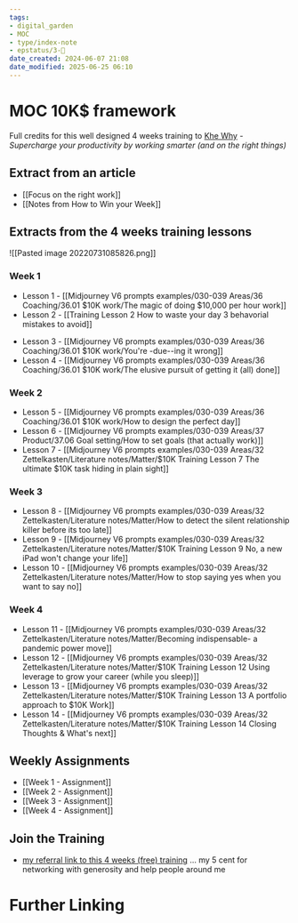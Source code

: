 ```yaml
---
tags: 
- digital_garden
- MOC
- type/index-note
- epstatus/3-🌳
date_created: 2024-06-07 21:08
date_modified: 2025-06-25 06:10
---
```

# MOC 10K$ framework

Full credits for this well designed 4 weeks training to [Khe Why](https://radreads.co/) - *Supercharge your productivity by working smarter (and on the right things)*

## Extract from an article

+ [[Focus on the right work]]
+ [[Notes from How to Win your Week]]

## Extracts from the 4 weeks training lessons

![[Pasted image 20220731085826.png]]

### Week 1

+ Lesson 1 - [[Midjourney V6 prompts examples/030-039 Areas/36 Coaching/36.01 $10K work/The magic of doing $10,000 per hour work]]
+ Lesson 2 - [[Training Lesson 2 How to waste your day 3 behavorial mistakes to avoid]]
- Lesson 3 - [[Midjourney V6 prompts examples/030-039 Areas/36 Coaching/36.01 $10K work/You're -due--ing it wrong]]
- Lesson 4 - [[Midjourney V6 prompts examples/030-039 Areas/36 Coaching/36.01 $10K work/The elusive pursuit of getting it (all) done]]

### Week 2

- Lesson 5 - [[Midjourney V6 prompts examples/030-039 Areas/36 Coaching/36.01 $10K work/How to design the perfect day]]
- Lesson 6 - [[Midjourney V6 prompts examples/030-039 Areas/37 Product/37.06 Goal setting/How to set goals (that actually work)]]
- Lesson 7 - [[Midjourney V6 prompts examples/030-039 Areas/32 Zettelkasten/Literature notes/Matter/$10K Training Lesson 7 The ultimate $10K task hiding in plain sight]]

### Week 3

- Lesson 8 - [[Midjourney V6 prompts examples/030-039 Areas/32 Zettelkasten/Literature notes/Matter/How to detect the silent relationship killer before its too late]]
- Lesson 9 - [[Midjourney V6 prompts examples/030-039 Areas/32 Zettelkasten/Literature notes/Matter/$10K Training Lesson 9 No, a new iPad won't change your life]]
- Lesson 10 - [[Midjourney V6 prompts examples/030-039 Areas/32 Zettelkasten/Literature notes/Matter/How to stop saying yes when you want to say no]]

### Week 4

- Lesson 11 - [[Midjourney V6 prompts examples/030-039 Areas/32 Zettelkasten/Literature notes/Matter/Becoming indispensable- a pandemic power move]]
- Lesson 12 - [[Midjourney V6 prompts examples/030-039 Areas/32 Zettelkasten/Literature notes/Matter/$10K Training Lesson 12 Using leverage to grow your career (while you sleep)]]
- Lesson 13 - [[Midjourney V6 prompts examples/030-039 Areas/32 Zettelkasten/Literature notes/Matter/$10K Training Lesson 13 A portfolio approach to $10K Work]]
- Lesson 14 - [[Midjourney V6 prompts examples/030-039 Areas/32 Zettelkasten/Literature notes/Matter/$10K Training Lesson 14 Closing Thoughts & What's next]]

## Weekly Assignments

+ [[Week 1 - Assignment]]
+ [[Week 2 - Assignment]]
+ [[Week 3 - Assignment]]
+ [[Week 4 - Assignment]]

## Join the Training

+ [my referral link to this 4 weeks (free) training](https://sparklp.co/4e67ae84) ... my 5 cent for networking with generosity and help people around me

# Further Linking